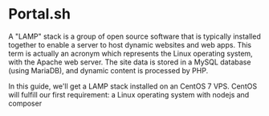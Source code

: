 # Portal.sh
A "LAMP" stack is a group of open source software that is typically installed together to enable a server to host dynamic websites and web apps. This term is actually an acronym which represents the Linux operating system, with the Apache web server. The site data is stored in a MySQL database (using MariaDB), and dynamic content is processed by PHP.

In this guide, we'll get a LAMP stack installed on an CentOS 7 VPS. CentOS will fulfill our first requirement: a Linux operating system with nodejs and composer
